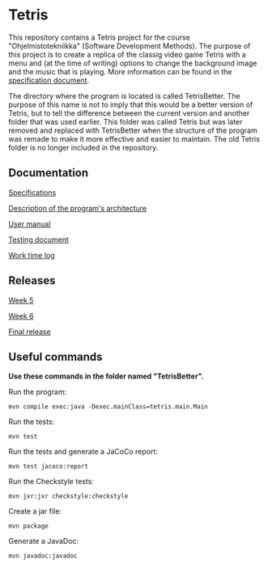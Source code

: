 # Tetris

This repository contains a Tetris project for the course "Ohjelmistotekniikka" (Software Development Methods). The purpose of this project is to create a replica of the classig video game Tetris with a menu and (at the time of writing) options to change the background image and the music that is playing. More information can be found in the [specification document](https://github.com/H4m5t3r/ot-harjoitustyo/blob/master/dokumentaatio/m%C3%A4%C3%A4rittelydokumentti.md).

The directory where the program is located is called TetrisBetter. The purpose of this name is not to imply that this would be a better version of Tetris, but to tell the difference between the current version and another folder that was used earlier. This folder was called Tetris but was later removed and replaced with TetrisBetter when the structure of the program was remade to make it more effective and easier to maintain. The old Tetris folder is no longer included in the repository.

## Documentation
[Specifications](https://github.com/H4m5t3r/ot-harjoitustyo/blob/master/dokumentaatio/m%C3%A4%C3%A4rittelydokumentti.md)

[Description of the program's architecture](https://github.com/H4m5t3r/ot-harjoitustyo/blob/master/dokumentaatio/arkkitehtuuri.md)

[User manual](https://github.com/H4m5t3r/ot-harjoitustyo/blob/master/dokumentaatio/User%20manual.md)

[Testing document](https://github.com/H4m5t3r/ot-harjoitustyo/blob/master/dokumentaatio/Testing%20document.md)

[Work time log](https://github.com/H4m5t3r/ot-harjoitustyo/blob/master/dokumentaatio/Tuntikirjanpito.md)


## Releases
[Week 5](https://github.com/H4m5t3r/ot-harjoitustyo/releases/tag/viikko5)

[Week 6](https://github.com/H4m5t3r/ot-harjoitustyo/releases/tag/viikko6)

[Final release](https://github.com/H4m5t3r/ot-harjoitustyo/releases/tag/FINAL)

## Useful commands
**Use these commands in the folder named "TetrisBetter".**

Run the program:
```
mvn compile exec:java -Dexec.mainClass=tetris.main.Main
```

Run the tests:
```
mvn test
```

Run the tests and generate a JaCoCo report:
```
mvn test jacoco:report
```

Run the Checkstyle tests:
```
mvn jxr:jxr checkstyle:checkstyle
```

Create a jar file:
```
mvn package
```

Generate a JavaDoc:
```
mvn javadoc:javadoc
```
